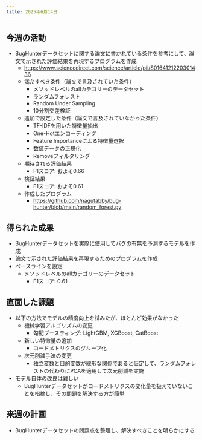 ```yaml
---
title: 2025年6月14日
---
```

## 今週の活動
- BugHunterデータセットに関する論文に書かれている条件を参考にして、論文で示された評価結果を再現するプログラムを作成
	- https://www.sciencedirect.com/science/article/pii/S0164121220301436
	- 満たすべき条件（論文で言及されていた条件）
		- メソッドレベルのallカテゴリーのデータセット
		- ランダムフォレスト
		- Random Under Sampling
		- 10分割交差検証
	- 追加で設定した条件（論文で言及されていなかった条件）
		- TF-IDFを用いた特徴量抽出
		- One-Hotエンコーディング
		- Feature Importanceによる特徴量選択
		- 数値データの正規化
		- Removeフィルタリング
	- 期待される評価結果
		- F1スコア: およそ0.66
	- 検証結果
		- F1スコア: およそ0.61
	- 作成したプログラム
		- https://github.com/nagutabby/bug-hunter/blob/main/random_forest.py
## 得られた成果
- BugHunterデータセットを実際に使用してバグの有無を予測するモデルを作成
- 論文で示された評価結果を再現するためのプログラムを作成
- ベースラインを設定
	- メソッドレベルのallカテゴリーのデータセット
		- F1スコア: 0.61
## 直面した課題
- 以下の方法でモデルの精度向上を試みたが、ほとんど効果がなかった
	- 機械学習アルゴリズムの変更
		- 勾配ブースティング: LightGBM, XGBoost, CatBoost
	- 新しい特徴量の追加
		- コードメトリクスのグループ化
	- 次元削減手法の変更
		- 独立変数と目的変数が線形な関係であると仮定して、ランダムフォレストの代わりにPCAを適用して次元削減を実施
- モデル自体の改良は難しい
	- BugHunterデータセットがコードメトリクスの変化量を扱えていないことを指摘し、その問題を解決する方が簡単
## 来週の計画
- BugHunterデータセットの問題点を整理し、解決すべきことを明らかにする